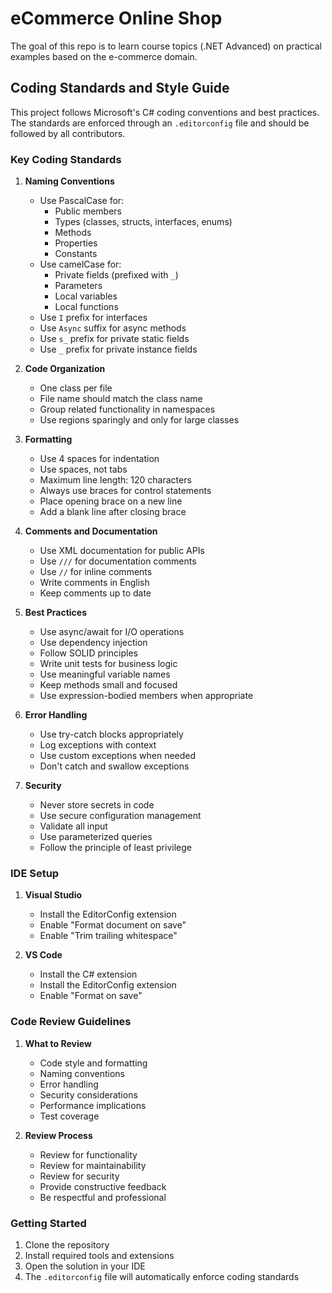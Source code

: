 # eCommerce Online Shop

The goal of this repo is to learn course topics (.NET Advanced) on practical examples based on the e-commerce domain.

## Coding Standards and Style Guide

This project follows Microsoft's C# coding conventions and best practices. The standards are enforced through an `.editorconfig` file and should be followed by all contributors.

### Key Coding Standards

1. **Naming Conventions**

   - Use PascalCase for:
     - Public members
     - Types (classes, structs, interfaces, enums)
     - Methods
     - Properties
     - Constants
   - Use camelCase for:
     - Private fields (prefixed with `_`)
     - Parameters
     - Local variables
     - Local functions
   - Use `I` prefix for interfaces
   - Use `Async` suffix for async methods
   - Use `s_` prefix for private static fields
   - Use `_` prefix for private instance fields

2. **Code Organization**

   - One class per file
   - File name should match the class name
   - Group related functionality in namespaces
   - Use regions sparingly and only for large classes

3. **Formatting**

   - Use 4 spaces for indentation
   - Use spaces, not tabs
   - Maximum line length: 120 characters
   - Always use braces for control statements
   - Place opening brace on a new line
   - Add a blank line after closing brace

4. **Comments and Documentation**

   - Use XML documentation for public APIs
   - Use `///` for documentation comments
   - Use `//` for inline comments
   - Write comments in English
   - Keep comments up to date

5. **Best Practices**

   - Use async/await for I/O operations
   - Use dependency injection
   - Follow SOLID principles
   - Write unit tests for business logic
   - Use meaningful variable names
   - Keep methods small and focused
   - Use expression-bodied members when appropriate

6. **Error Handling**

   - Use try-catch blocks appropriately
   - Log exceptions with context
   - Use custom exceptions when needed
   - Don't catch and swallow exceptions

7. **Security**
   - Never store secrets in code
   - Use secure configuration management
   - Validate all input
   - Use parameterized queries
   - Follow the principle of least privilege

### IDE Setup

1. **Visual Studio**

   - Install the EditorConfig extension
   - Enable "Format document on save"
   - Enable "Trim trailing whitespace"

2. **VS Code**
   - Install the C# extension
   - Install the EditorConfig extension
   - Enable "Format on save"

### Code Review Guidelines

1. **What to Review**

   - Code style and formatting
   - Naming conventions
   - Error handling
   - Security considerations
   - Performance implications
   - Test coverage

2. **Review Process**
   - Review for functionality
   - Review for maintainability
   - Review for security
   - Provide constructive feedback
   - Be respectful and professional

### Getting Started

1. Clone the repository
2. Install required tools and extensions
3. Open the solution in your IDE
4. The `.editorconfig` file will automatically enforce coding standards

